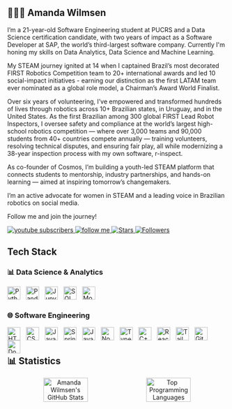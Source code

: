 ## 👩🏼‍💻 Amanda Wilmsen

I’m a 21-year-old Software Engineering student at PUCRS and a Data Science certification candidate, with two years of impact as a Software Developer at SAP, the world’s third-largest software company. Currently I'm honing my skills on Data Analytics, Data Science and Machine Learning. 

My STEAM journey ignited at 14 when I captained Brazil’s most decorated FIRST Robotics Competition team to 20+ international awards and led 10 social-impact initiatives - earning our distinction as the first LATAM team ever nominated as a global role model, a Chairman’s Award World Finalist.

Over six years of volunteering, I’ve empowered and transformed hundreds of lives through robotics across 10+ Brazilian states, in Uruguay, and in the United States. As the first Brazilian among 300 global FIRST Lead Robot Inspectors, I oversee safety and compliance at the world’s largest high-school robotics competition — where over 3,000 teams and 90,000 students from 40+ countries compete annually — training volunteers, resolving technical disputes, and ensuring fair play, all while modernizing a 38-year inspection process with my own software, r-inspect.

As co-founder of Cosmos, I’m building a youth-led STEAM platform that connects students to mentorship, industry partnerships, and hands-on learning — aimed at inspiring tomorrow’s changemakers. 

I’m an active advocate for women in STEAM and a leading voice in Brazilian robotics on social media.

Follow me and join the journey!

<p align="left">
    <a href="https://www.youtube.com/channel/UCMpmwptZbxy6QKgMGXih2Ng">
        <img 
            alt="youtube subscribers" 
            title="Subscribe!" 
            src="https://custom-icon-badges.demolab.com/youtube/channel/subscribers/UCMpmwptZbxy6QKgMGXih2Ng?color=%23E05D44&label=Subscribe&logo=video&logoColor=white&style=for-the-badge&labelColor=CE4630"
        />
    </a>
    <a href="https://linktr.ee/amandacwilmsen">
        <img 
            alt="follow me"
            title="Follow me!" 
            src="https://img.shields.io/badge/Follow-2.5k-%23E1AD0E?style=for-the-badge&labelColor=C79600&logo=instagram&logoColor=white"
        />
    </a> 
    <a href="https://github.com/amandacwilmsen?tab=repositories&sort=stargazers">
        <img 
            alt="Stars"
            title="GitHub Stars" 
            src="https://custom-icon-badges.demolab.com/github/stars/amandacwilmsen?color=55960c&style=for-the-badge&labelColor=488207&logo=star&label=Stars"
        />
    </a>
    <a href="https://github.com/amandacwilmsen?tab=followers">
        <img 
            alt="Followers" 
            title="Follow me on GitHub!" 
            src="https://custom-icon-badges.demolab.com/github/followers/amandacwilmsen?color=236ad3&labelColor=1155ba&style=for-the-badge&logo=github&label=Followers&logoColor=white"
        />
    </a>
</p>

## Tech Stack

### 📊 Data Science & Analytics
<img 
    align="left" 
    alt="Python" 
    title="Python"
    width="30px" 
    style="padding-right: 10px;" 
    src="https://cdn.jsdelivr.net/gh/devicons/devicon@latest/icons/python/python-original.svg" 
/>
<img 
    align="left" 
    alt="Pandas" 
    title="Pandas"
    width="30px" 
    style="padding-right: 10px;" 
    src="https://cdn.jsdelivr.net/gh/devicons/devicon@latest/icons/pandas/pandas-original.svg" 
/>
<img 
    align="left" 
    alt="Jupyter" 
    title="Jupyter"
    width="30px" 
    style="padding-right: 10px;" 
    src="https://cdn.jsdelivr.net/gh/devicons/devicon@latest/icons/jupyter/jupyter-original.svg" 
/>
<img 
    align="left" 
    alt="SQL" 
    title="SQL"
    width="30px" 
    style="padding-right: 10px;" 
    src="https://cdn.jsdelivr.net/gh/devicons/devicon@latest/icons/sqldeveloper/sqldeveloper-original.svg" 
/>
<img 
    align="left" 
    alt="MongoDB" 
    title="MongoDB"
    width="30px" 
    style="padding-right: 10px;" 
    src="https://cdn.jsdelivr.net/gh/devicons/devicon@latest/icons/mongodb/mongodb-original.svg" 
/>
<br/>
<br/>

### 🌐 Software Engineering
<img 
    align="left" 
    alt="HTML"
    title="HTML" 
    width="30px" 
    style="padding-right: 10px;" 
    src="https://cdn.jsdelivr.net/gh/devicons/devicon@latest/icons/html5/html5-original.svg" 
/>
<img 
    align="left" 
    alt="CSS" 
    title="CSS"
    width="30px" 
    style="padding-right: 10px;" 
    src="https://cdn.jsdelivr.net/gh/devicons/devicon@latest/icons/css3/css3-original.svg" 
/>
<img 
    align="left" 
    alt="Java" 
    title="Java"
    width="30px" 
    style="padding-right: 10px;" 
    src="https://cdn.jsdelivr.net/gh/devicons/devicon@latest/icons/java/java-original.svg" 
/>
<img 
    align="left" 
    alt="Spring" 
    title="Spring"
    width="30px" 
    style="padding-right: 10px;" 
    src="https://cdn.jsdelivr.net/gh/devicons/devicon@latest/icons/spring/spring-original.svg" 
/>
<img 
    align="left" 
    alt="JavaScript" 
    title="JavaScript"
    width="30px" 
    style="padding-right: 10px;" 
    src="https://cdn.jsdelivr.net/gh/devicons/devicon@latest/icons/javascript/javascript-original.svg" 
/>
<img 
    align="left" 
    alt="NodeJS" 
    title="NodeJS"
    width="30px" 
    style="padding-right: 10px;" 
    src="https://cdn.jsdelivr.net/gh/devicons/devicon@latest/icons/nodejs/nodejs-original.svg" 
/>
<img 
    align="left" 
    alt="TypeScript"
    title="TypeScript" 
    width="30px" 
    style="padding-right: 10px;" 
    src="https://cdn.jsdelivr.net/gh/devicons/devicon@latest/icons/typescript/typescript-original.svg" 
/>
<img 
    align="left" 
    alt="C++"
    title="C++" 
    width="30px" 
    style="padding-right: 10px;" 
    src="https://cdn.jsdelivr.net/gh/devicons/devicon@latest/icons/cplusplus/cplusplus-original.svg" 
/>
<img 
    align="left" 
    alt="React"
    title="React" 
    width="30px" 
    style="padding-right: 10px;" 
    src="https://cdn.jsdelivr.net/gh/devicons/devicon@latest/icons/react/react-original.svg" 
/>
<img 
    align="left" 
    alt="Tailwind" 
    title="Tailwind"
    width="30px" 
    style="padding-right: 10px;" 
    src="https://cdn.jsdelivr.net/gh/devicons/devicon@latest/icons/tailwindcss/tailwindcss-original.svg" 
/>
<img 
    align="left" 
    alt="Git" 
    title="Git"
    width="30px" 
    style="padding-right: 10px;" 
    src="https://cdn.jsdelivr.net/gh/devicons/devicon@latest/icons/git/git-original.svg" 
/>
<img 
    align="left" 
    alt="Docker" 
    title="Docker"
    width="30px" 
    style="padding-right: 10px;" 
    src="https://cdn.jsdelivr.net/gh/devicons/devicon@latest/icons/docker/docker-original.svg" 
/>

<br/>
<br/>

## 📊 Statistics

<p align="center" style="display: flex; justify-content: center; gap: 10px;">
  <img
    src="https://github-readme-stats.vercel.app/api?username=amandacwilmsen&show_icons=true&theme=tokyonight&include_all_commits=true&locale=en"
    alt="Amanda Wilmsen's GitHub Stats"
    width="45%"
  />
  <img
    src="https://github-readme-stats.vercel.app/api/top-langs/?username=amandacwilmsen&theme=tokyonight&layout=compact&custom_title=Technologies&langs_count=9"
    alt="Top Programming Languages"
    width="45%"
  />
</p>